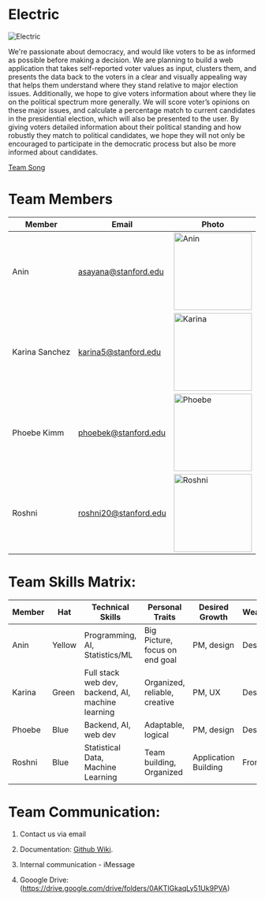 # Electric

<img src="https://i.imgur.com/gSrwoCd.png" alt="Electric">

We're passionate about democracy, and would like voters to be as informed as possible before making a decision. We are planning to build a web application that takes self-reported voter values as input, clusters them, and presents the data back to the voters in a clear and visually appealing way that helps them understand where they stand relative to major election issues. Additionally, we hope to give voters information about where they lie on the political spectrum more generally. We will score voter’s opinions on these major issues, and calculate a percentage match to current candidates in the presidential election, which will also be presented to the user. By giving voters detailed information about their political standing and how robustly they match to political candidates, we hope they will not only be encouraged to participate in the democratic process but also be more informed about candidates. 


[Team Song](https://youtu.be/TnqZl_blT7E)


# Team Members
Member | Email | Photo
--- | --- | ---
Anin | asayana@stanford.edu | <img src="https://i.imgur.com/5vuq1J2.png" alt="Anin" width="157.5" height="157.5">
Karina Sanchez | karina5@stanford.edu | <img src="https://i.imgur.com/JvXbY0N.jpg" alt="Karina" width="157.5" height="157.5">
Phoebe Kimm | phoebek@stanford.edu | <img src="https://i.imgur.com/CoKhdyO.jpg" alt="Phoebe" width="157.5" >
Roshni  | roshni20@stanford.edu | <img src="https://i.imgur.com/P9kxEli.jpg" alt="Roshni" width="157.5" >


# Team Skills Matrix:

Member | Hat | Technical Skills | Personal Traits | Desired Growth | Weaknesses
--- | --- | --- | --- | --- | --- 
Anin | Yellow | Programming, AI, Statistics/ML | Big Picture, focus on end goal | PM, design | Design
Karina | Green | Full stack web dev, backend, AI, machine learning | Organized, reliable, creative | PM, UX  | Design, UX
Phoebe | Blue | Backend, AI, web dev | Adaptable, logical | PM, design  | Design
Roshni | Blue | Statistical Data, Machine Learning | Team building, Organized | Application Building  | Front end



# Team Communication:

1. Contact us via email

2. Documentation: [Github Wiki](https://github.com/cs210/ABC-1/wiki).

3. Internal communication - iMessage

4. Gooogle Drive: (https://drive.google.com/drive/folders/0AKTIGkaqLy51Uk9PVA)
